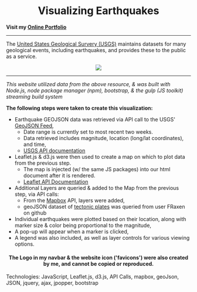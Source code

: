 <!--⇧⌘V-To Preview-->
<h1 align='center'> Visualizing Earthquakes</h1>

**Visit my [Online Portfolio](https://Ohmarr.github.io)**

<hr>

The [United States Geological Survery (USGS)](https://www.usgs.gov/) maintains datasets for many geological events, including earthquakes, and provides these to the public as a service.  

<p align="center">
  <img width="auto" height="auto" src="https://bloximages.chicago2.vip.townnews.com/azdailysun.com/content/tncms/assets/v3/editorial/f/f9/ff936412-9ad8-52fb-98c3-3d65780d39fe/5b4cb9838a21e.image.png">
</p>

<hr>

_This website utilized data from the above resource, & was built with Node.js, node package manager (npm), bootstrap, & the gulp (JS toolkit) streaming build system_

**The following steps were taken to create this visualization:**  

- Earthquake GEOJSON data was retrieved via API call to the USGS' [GeoJSON Feed](http://earthquake.usgs.gov/earthquakes/feed/v1.0/geojson.php),
	- Date range is currently set to most recent two weeks. 
	- Data retrieved includes magnitude, location (long/lat coordinates), and time,
 	- [USGS API documentation](https://earthquake.usgs.gov/fdsnws/event/1/)
- Leaflet.js & d3.js were then used to create a map on which to plot data from the previous step.
	- The map is injected (w/ the same JS packages) into our html document after it is rendered.
	- [Leaflet API Documentation](https://leafletjs.com/reference-1.5.0.html)
- Additional Layers are queried & added to the Map from the previous step, via API calls:
	- From the [Mapbox](https://docs.mapbox.com/api/maps/) API, layers were added,
	- geoJSON dataset of [tectonic plates](https://github.com/fraxen/tectonicplates) was queried from user FRaxen on github 
 - Individual earthquakes were plotted based on their location, along with marker size & color being proportional to the magnitude,
 - A pop-up will appear when a marker is clicked,
 - A legend was also included, as well as layer controls for various viewing options.  

<h4 align=center>The Logo in my navbar & the website icon ('favicons') were also created by me, and cannot be copied or reproduced.</h4>



Technologies: JavaScript, Leaflet.js, d3.js, API Calls, mapbox, geoJson, JSON, jquery, ajax, jpopper, bootstrap
